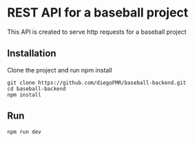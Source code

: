 # REST API for a baseball project
This API is created to serve http requests for a baseball project


## Installation
Clone the project and run npm install
```
git clone https://github.com/diegoFMR/baseball-backend.git
cd baseball-backend
npm install
```

## Run 
```
npm run dev
```

